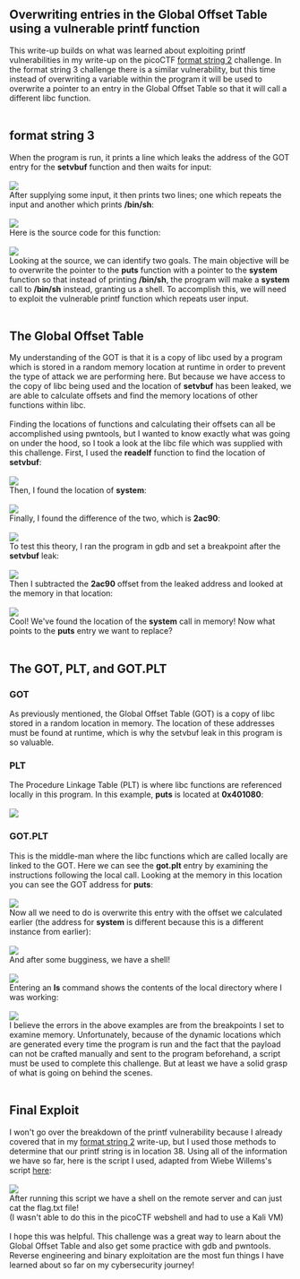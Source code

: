 <h2>Overwriting entries in the Global Offset Table using a vulnerable printf function</h2>
This write-up builds on what was learned about exploiting printf vulnerabilities in my write-up on the picoCTF <a href="https://github.com/tlkroll/format-string-exploitation/blob/main/README.md">format string 2</a> challenge. In the format string 3 challenge there is a similar vulnerability, but this time instead of overwriting a variable within the program it will be used to overwrite a pointer to an entry in the Global Offset Table so that it will call a different libc function.
<br><br>
<h2>format string 3</h2>
When the program is run, it prints a line which leaks the address of the GOT entry for the <b>setvbuf</b> function and then waits for input:<br><br>
<img src="/fs3-1.png">
<br>
After supplying some input, it then prints two lines; one which repeats the input and another which prints <b>/bin/sh</b>:<br><br>
<img src="/fs3-2.png">
<br>
Here is the source code for this function:<br><br>
<img src="/fs3-3.png">
<br>
Looking at the source, we can identify two goals. The main objective will be to overwrite the pointer to the <b>puts</b> function with a pointer to the <b>system</b> function so that instead of printing <b>/bin/sh</b>, the program will make a <b>system</b> call to <b>/bin/sh</b> instead, granting us a shell. To accomplish this, we will need to exploit the vulnerable printf function which repeats user input.
<br><br>
<h2>The Global Offset Table</h2>
My understanding of the GOT is that it is a copy of libc used by a program which is stored in a random memory location at runtime in order to prevent the type of attack we are performing here. But because we have access to the copy of libc being used and the location of <b>setvbuf</b> has been leaked, we are able to calculate offsets and find the memory locations of other functions within libc.<br><br>
Finding the locations of functions and calculating their offsets can all be accomplished using pwntools, but I wanted to know exactly what was going on under the hood, so I took a look at the libc file which was supplied with this challenge. First, I used the <b>readelf</b> function to find the location of <b>setvbuf</b>:<br><br>
<img src="/fs3-4.png">
<br>
Then, I found the location of <b>system</b>:<br><br>
<img src="/fs3-5.png">
<br>
Finally, I found the difference of the two, which is <b>2ac90</b>:<br><br>
<img src="/fs3-6.jpg">
<br>
To test this theory, I ran the program in gdb and set a breakpoint after the <b>setvbuf</b> leak:<br><br>
<img src="/fs3-7.png">
<br>
Then I subtracted the <b>2ac90</b> offset from the leaked address and looked at the memory in that location:<br><br>
<img src="/fs3-8.png">
<br>
Cool! We've found the location of the <b>system</b> call in memory! Now what points to the <b>puts</b> entry we want to replace?<br><br>
<h2>The GOT, PLT, and GOT.PLT</h2>
<h3>GOT</h3>
As previously mentioned, the Global Offset Table (GOT) is a copy of libc stored in a random location in memory. The location of these addresses must be found at runtime, which is why the setvbuf leak in this program is so valuable.<br>
<h3>PLT</h3>
The Procedure Linkage Table (PLT) is where libc functions are referenced locally in this program. In this example, <b>puts</b> is located at <b>0x401080</b>:<br><br>
<img src="/puts2.png">
<h3>GOT.PLT</h3>
This is the middle-man where the libc functions which are called locally are linked to the GOT. Here we can see the <b>got.plt</b> entry by examining the instructions following the local call. Looking at the memory in this location you can see the GOT address for <b>puts</b>:<br><br>
<img src="/fs3-12.png"><br>
Now all we need to do is overwrite this entry with the offset we calculated earlier (the address for <b>system</b> is different because this is a different instance from earlier):<br><br>
<img src="/fs3-13.png"><br>
And after some bugginess, we have a shell!<br><br>
<img src="/fs3-14.png"><br>
Entering an <b>ls</b> command shows the contents of the local directory where I was working:<br><br>
<img src="/fs3-15.png"><br>
I believe the errors in the above examples are from the breakpoints I set to examine memory. Unfortunately, because of the dynamic locations which are generated every time the program is run and the fact that the payload can not be crafted manually and sent to the program beforehand, a script must be used to complete this challenge. But at least we have a solid grasp of what is going on behind the scenes.<br><br>
<h2>Final Exploit</h2>
I won't go over the breakdown of the printf vulnerability because I already covered that in my <a href="https://github.com/tlkroll/format-string-exploitation/blob/main/README.md">format string 2</a> write-up, but I used those methods to determine that our printf string is in location 38. Using all of the information we have so far, here is the script I used, adapted from Wiebe Willems's script <a href="https://blog.nviso.eu/2024/05/23/format-string-exploitation-a-hands-on-exploration-for-linux/">here</a>:<br><br>
<img src="/fs3-9.png">
<br>
After running this script we have a shell on the remote server and can just cat the flag.txt file!<br>
(I wasn't able to do this in the picoCTF webshell and had to use a Kali VM)<br><br>
I hope this was helpful. This challenge was a great way to learn about the Global Offset Table and also get some practice with gdb and pwntools. Reverse engineering and binary exploitation are the most fun things I have learned about so far on my cybersecurity journey!

